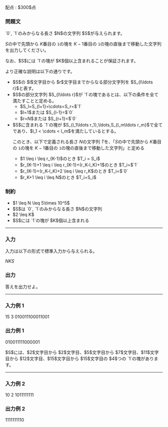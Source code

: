 
<div>

<span>

<span>

<p>
配点 : $300$点
</p>

<div>

<section>

### **問題文**

<p>
`0`, `1`のみからなる長さ $N$の文字列 $S$が与えられます。

$S$の中で先頭から $K$番目の `1`の塊を $K-1$番目の `1`の塊の直後まで移動した文字列を出力してください。
</p>

<p>
なお、$S$には `1`の塊が $K$個以上含まれることが保証されます。
</p>

<p>
より正確な説明は以下の通りです。
</p>

<ul>

<li>
$S$の $l$文字目から $r$文字目までからなる部分文字列を $S_{l\ldots r}$と表す。
</li>

<li>
$S$の部分文字列 $S_{l\ldots r}$が `1`の塊であるとは、以下の条件を全て満たすことと定める。
<ul>

<li>
$S_l=S_{l+1}=\cdots=S_r=$`1`
</li>

<li>
$l=1$または $S_{l-1}=$`0`
</li>

<li>
$r=N$または $S_{r+1}=$`0`
</li>

</ul>

</li>

<li>
$S$に含まれる `1`の塊が $S_{l_1\ldots r_1},\ldots,S_{l_m\ldots r_m}$で全てであり、$l_1 < \cdots < l_m$を満たしているとする。

このとき、以下で定義される長さ $N$の文字列 $T$を、「$S$の中で先頭から $K$番目の `1`の塊を $K-1$番目の `1`の塊の直後まで移動した文字列」と定める
<ul>

<li>
$1 \leq i \leq r_{K-1}$のとき $T_i = S_i$
</li>

<li>
$r_{K-1}+1 \leq i \leq r_{K-1}+(r_K-l_K)+1$のとき $T_i=$`1`
</li>

<li>
$r_{K-1}+(r_K-l_K)+2 \leq i \leq r_K$のとき $T_i=$`0`
</li>

<li>
$r_K+1 \leq i \leq N$のとき $T_i=S_i$
</li>

</ul>

</li>

</ul>

</section>

</div>

<div>

<section>

### **制約**

<ul>

<li>
$1 \leq N \leq 5\times 10^5$
</li>

<li>
$S$は `0`, `1`のみからなる長さ $N$の文字列
</li>

<li>
$2 \leq K$
</li>

<li>
$S$には `1`の塊が $K$個以上含まれる
</li>

</ul>

</section>

</div>

---

<div>

<div>

<section>

### **入力**

<p>
入力は以下の形式で標準入力から与えられる。
</p>

<div>

$N$$K$$S$
</div>

</section>

</div>

<div>

<section>

### **出力**

<p>
答えを出力せよ。  
</p>

</section>

</div>

</div>

---

<div>

<section>

### **入力例 1**

<div>

15 3
010011100011001

</div>

</section>

</div>

<div>

<section>

### **出力例 1**

<div>

010011111000001

</div>

<p>
$S$には、$2$文字目から $2$文字目、$5$文字目から $7$文字目、$11$文字目から $12$文字目、$15$文字目から $15$文字目の $4$つの `1`の塊があります。
</p>

</section>

</div>

---

<div>

<section>

### **入力例 2**

<div>

10 2
1011111111

</div>

</section>

</div>

<div>

<section>

### **出力例 2**

<div>

1111111110

</div>

</section>

</div>

</span>

</span>

</div>
